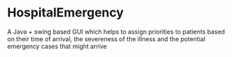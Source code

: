 # HospitalEmergency
A Java + swing based GUI which helps to assign priorities to patients based on their time of arrival, the severeness of the illness and the potential emergency cases that might arrive
